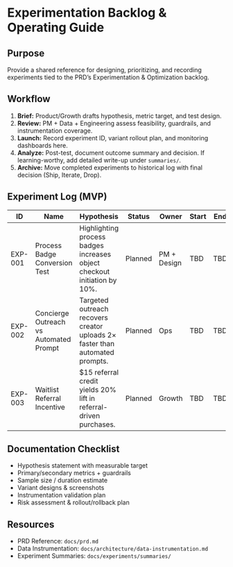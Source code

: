 # Experimentation Backlog & Operating Guide

## Purpose
Provide a shared reference for designing, prioritizing, and recording experiments tied to the PRD’s Experimentation & Optimization backlog.

## Workflow
1. **Brief:** Product/Growth drafts hypothesis, metric target, and test design.
2. **Review:** PM + Data + Engineering assess feasibility, guardrails, and instrumentation coverage.
3. **Launch:** Record experiment ID, variant rollout plan, and monitoring dashboards here.
4. **Analyze:** Post-test, document outcome summary and decision. If learning-worthy, add detailed write-up under `summaries/`.
5. **Archive:** Move completed experiments to historical log with final decision (Ship, Iterate, Drop).

## Experiment Log (MVP)
| ID | Name | Hypothesis | Status | Owner | Start | End | Decision |
|----|------|-----------|--------|-------|-------|-----|----------|
| EXP-001 | Process Badge Conversion Test | Highlighting process badges increases object checkout initiation by 10%. | Planned | PM + Design | TBD | TBD | TBD |
| EXP-002 | Concierge Outreach vs Automated Prompt | Targeted outreach recovers creator uploads 2× faster than automated prompts. | Planned | Ops | TBD | TBD | TBD |
| EXP-003 | Waitlist Referral Incentive | $15 referral credit yields 20% lift in referral-driven purchases. | Planned | Growth | TBD | TBD | TBD |

## Documentation Checklist
- Hypothesis statement with measurable target
- Primary/secondary metrics + guardrails
- Sample size / duration estimate
- Variant designs & screenshots
- Instrumentation validation plan
- Risk assessment & rollout/rollback plan

## Resources
- PRD Reference: `docs/prd.md`
- Data Instrumentation: `docs/architecture/data-instrumentation.md`
- Experiment Summaries: `docs/experiments/summaries/`

